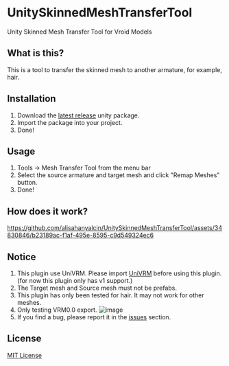 # UnitySkinnedMeshTransferTool
 Unity Skinned Mesh Transfer Tool for Vroid Models

## What is this?
This is a tool to transfer the skinned mesh to another armature, for example, hair.

## Installation
1. Download the [latest release](https://github.com/alisahanyalcin/UnitySkinnedMeshTransferTool/releases) unity package.
2. Import the package into your project.
3. Done!

## Usage
1. Tools -> Mesh Transfer Tool from the menu bar
2. Select the source armature and target mesh and click "Remap Meshes" button.
3. Done!

## How does it work?
https://github.com/alisahanyalcin/UnitySkinnedMeshTransferTool/assets/34830846/b23189ac-f1af-495e-8595-c9d549324ec6

## Notice
1. This plugin use UniVRM. Please import [UniVRM](https://github.com/vrm-c/UniVRM) before using this plugin. (for now this plugin only has v1 support.)
2. The Target mesh and Source mesh must not be prefabs.
3. This plugin has only been tested for hair. It may not work for other meshes.
4. Only testing VRM0.0 export. ![image](https://github.com/alisahanyalcin/UnitySkinnedMeshTransferTool/assets/34830846/c3f65ab2-4635-4718-8812-10e1c631ae2a)
5. If you find a bug, please report it in the [issues](https://github.com/alisahanyalcin/UnitySkinnedMeshTransferTool/issues) section.

## License
[MIT License](https://github.com/alisahanyalcin/UnitySkinnedMeshTransferTool/blob/master/LICENSE)

